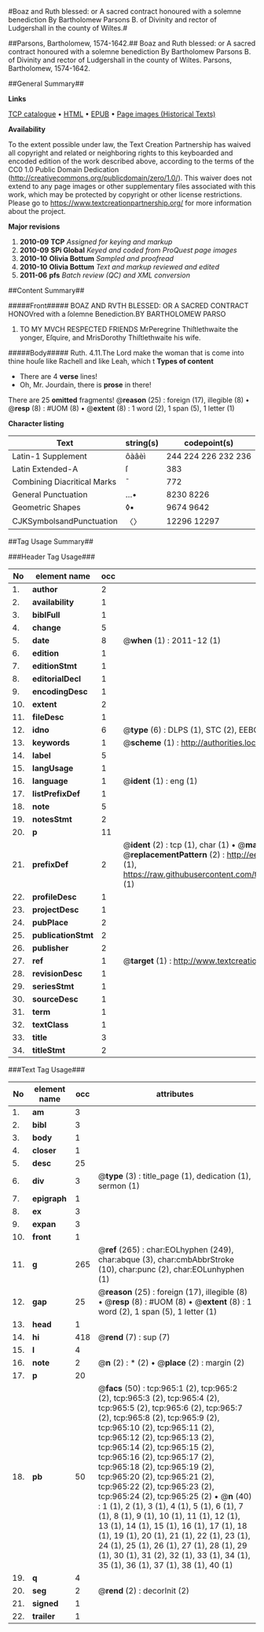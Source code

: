 #Boaz and Ruth blessed: or A sacred contract honoured with a solemne benediction By Bartholomew Parsons B. of Divinity and rector of Ludgershall in the county of Wiltes.#

##Parsons, Bartholomew, 1574-1642.##
Boaz and Ruth blessed: or A sacred contract honoured with a solemne benediction By Bartholomew Parsons B. of Divinity and rector of Ludgershall in the county of Wiltes.
Parsons, Bartholomew, 1574-1642.

##General Summary##

**Links**

[TCP catalogue](http://www.ota.ox.ac.uk/tcp/)  • 
[HTML](http://tei.it.ox.ac.uk/tcp/Texts-HTML/free/A09/A09053.html)  • 
[EPUB](http://tei.it.ox.ac.uk/tcp/Texts-EPUB/free/A09/A09053.epub) • 
[Page images (Historical Texts)](https://historicaltexts.jisc.ac.uk/eebo-99836681e)

**Availability**

To the extent possible under law, the Text Creation Partnership has waived all copyright and related or neighboring rights to this keyboarded and encoded edition of the work described above, according to the terms of the CC0 1.0 Public Domain Dedication (http://creativecommons.org/publicdomain/zero/1.0/). This waiver does not extend to any page images or other supplementary files associated with this work, which may be protected by copyright or other license restrictions. Please go to https://www.textcreationpartnership.org/ for more information about the project.

**Major revisions**

1. __2010-09__ __TCP__ *Assigned for keying and markup*
1. __2010-09__ __SPi Global__ *Keyed and coded from ProQuest page images*
1. __2010-10__ __Olivia Bottum__ *Sampled and proofread*
1. __2010-10__ __Olivia Bottum__ *Text and markup reviewed and edited*
1. __2011-06__ __pfs__ *Batch review (QC) and XML conversion*

##Content Summary##

#####Front#####
BOAZ AND RVTH BLESSED: OR A SACRED CONTRACT HONOVred with a ſolemne Benediction.BY BARTHOLOMEW PARSO
1. TO MY MVCH RESPECTED FRIENDS MrPeregrine Thiſtlethwaite the yonger, Eſquire, and MrisDorothy Thiſtlethwaite his wife.

#####Body#####
Ruth. 4.11.The Lord make the woman that is come into thine houſe like Rachell and like Leah, which t
**Types of content**

  * There are 4 **verse** lines!
  * Oh, Mr. Jourdain, there is **prose** in there!

There are 25 **omitted** fragments! 
 @__reason__ (25) : foreign (17), illegible (8)  •  @__resp__ (8) : #UOM (8)  •  @__extent__ (8) : 1 word (2), 1 span (5), 1 letter (1)

**Character listing**


|Text|string(s)|codepoint(s)|
|---|---|---|
|Latin-1 Supplement|ôàâèì|244 224 226 232 236|
|Latin Extended-A|ſ|383|
|Combining             Diacritical Marks|̄|772|
|General Punctuation|…•|8230 8226|
|Geometric Shapes|◊▪|9674 9642|
|CJKSymbolsandPunctuation|〈〉|12296 12297|

##Tag Usage Summary##

###Header Tag Usage###

|No|element name|occ|attributes|
|---|---|---|---|
|1.|__author__|2||
|2.|__availability__|1||
|3.|__biblFull__|1||
|4.|__change__|5||
|5.|__date__|8| @__when__ (1) : 2011-12 (1)|
|6.|__edition__|1||
|7.|__editionStmt__|1||
|8.|__editorialDecl__|1||
|9.|__encodingDesc__|1||
|10.|__extent__|2||
|11.|__fileDesc__|1||
|12.|__idno__|6| @__type__ (6) : DLPS (1), STC (2), EEBO-CITATION (1), PROQUEST (1), VID (1)|
|13.|__keywords__|1| @__scheme__ (1) : http://authorities.loc.gov/ (1)|
|14.|__label__|5||
|15.|__langUsage__|1||
|16.|__language__|1| @__ident__ (1) : eng (1)|
|17.|__listPrefixDef__|1||
|18.|__note__|5||
|19.|__notesStmt__|2||
|20.|__p__|11||
|21.|__prefixDef__|2| @__ident__ (2) : tcp (1), char (1)  •  @__matchPattern__ (2) : ([0-9\-]+):([0-9IVX]+) (1), (.+) (1)  •  @__replacementPattern__ (2) : http://eebo.chadwyck.com/downloadtiff?vid=$1&page=$2 (1), https://raw.githubusercontent.com/textcreationpartnership/Texts/master/tcpchars.xml#$1 (1)|
|22.|__profileDesc__|1||
|23.|__projectDesc__|1||
|24.|__pubPlace__|2||
|25.|__publicationStmt__|2||
|26.|__publisher__|2||
|27.|__ref__|1| @__target__ (1) : http://www.textcreationpartnership.org/docs/. (1)|
|28.|__revisionDesc__|1||
|29.|__seriesStmt__|1||
|30.|__sourceDesc__|1||
|31.|__term__|1||
|32.|__textClass__|1||
|33.|__title__|3||
|34.|__titleStmt__|2||


###Text Tag Usage###

|No|element name|occ|attributes|
|---|---|---|---|
|1.|__am__|3||
|2.|__bibl__|3||
|3.|__body__|1||
|4.|__closer__|1||
|5.|__desc__|25||
|6.|__div__|3| @__type__ (3) : title_page (1), dedication (1), sermon (1)|
|7.|__epigraph__|1||
|8.|__ex__|3||
|9.|__expan__|3||
|10.|__front__|1||
|11.|__g__|265| @__ref__ (265) : char:EOLhyphen (249), char:abque (3), char:cmbAbbrStroke (10), char:punc (2), char:EOLunhyphen (1)|
|12.|__gap__|25| @__reason__ (25) : foreign (17), illegible (8)  •  @__resp__ (8) : #UOM (8)  •  @__extent__ (8) : 1 word (2), 1 span (5), 1 letter (1)|
|13.|__head__|1||
|14.|__hi__|418| @__rend__ (7) : sup (7)|
|15.|__l__|4||
|16.|__note__|2| @__n__ (2) : * (2)  •  @__place__ (2) : margin (2)|
|17.|__p__|20||
|18.|__pb__|50| @__facs__ (50) : tcp:965:1 (2), tcp:965:2 (2), tcp:965:3 (2), tcp:965:4 (2), tcp:965:5 (2), tcp:965:6 (2), tcp:965:7 (2), tcp:965:8 (2), tcp:965:9 (2), tcp:965:10 (2), tcp:965:11 (2), tcp:965:12 (2), tcp:965:13 (2), tcp:965:14 (2), tcp:965:15 (2), tcp:965:16 (2), tcp:965:17 (2), tcp:965:18 (2), tcp:965:19 (2), tcp:965:20 (2), tcp:965:21 (2), tcp:965:22 (2), tcp:965:23 (2), tcp:965:24 (2), tcp:965:25 (2)  •  @__n__ (40) : 1 (1), 2 (1), 3 (1), 4 (1), 5 (1), 6 (1), 7 (1), 8 (1), 9 (1), 10 (1), 11 (1), 12 (1), 13 (1), 14 (1), 15 (1), 16 (1), 17 (1), 18 (1), 19 (1), 20 (1), 21 (1), 22 (1), 23 (1), 24 (1), 25 (1), 26 (1), 27 (1), 28 (1), 29 (1), 30 (1), 31 (2), 32 (1), 33 (1), 34 (1), 35 (1), 36 (1), 37 (1), 38 (1), 40 (1)|
|19.|__q__|4||
|20.|__seg__|2| @__rend__ (2) : decorInit (2)|
|21.|__signed__|1||
|22.|__trailer__|1||
